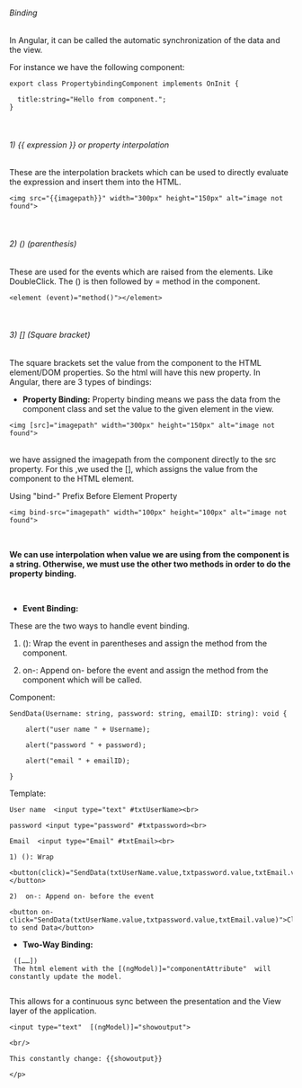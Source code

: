 
###### Binding

In Angular, it can be called the automatic synchronization of the data and the view.

For instance we have the following component:
```
export class PropertybindingComponent implements OnInit {

  title:string="Hello from component.";
}
```
<br/> 

###### 1) {{ expression }}  or property interpolation 

These are the interpolation brackets which can be used to directly evaluate the expression and insert them into the HTML.
<br/>
```
<img src="{{imagepath}}" width="300px" height="150px" alt="image not found">
```
<br/>

###### 2) () (parenthesis) 

These are used for the events which are raised from the elements. Like DoubleClick. The () is then followed by =  method in the component. 

```
<element (event)="method()"></element>
```
<br/>

###### 3)  [] (Square bracket)   

The square brackets set the value from the component to the HTML element/DOM properties. So the html will have this new property.
In Angular, there are 3 types of bindings:


*  **Property Binding:** Property binding means we pass the data from the component class and set the value to the given element in the view. 

```
<img [src]="imagepath" width="300px" height="150px" alt="image not found">
```

<br/>
we have assigned the imagepath from the component directly to the src property. For this ,we used the [], which assigns the value from the component to the HTML element.

Using "bind-" Prefix Before Element Property
<br/>
```
<img bind-src="imagepath" width="100px" height="100px" alt="image not found">
```
<br/>

**We can use interpolation when value we are using from the component is a string. 
Otherwise, we must use the other two methods in order to do the property binding.**

<br/>

* **Event Binding:**

These are the two ways to handle event binding. 

  1)  (): Wrap the event in parentheses and assign the method from the component.
  
  2)  on-: Append on- before the event and assign the method from the component which will be called.


Component:   
```
SendData(Username: string, password: string, emailID: string): void {

    alert("user name " + Username);

    alert("password " + password);

    alert("email " + emailID);

}
```
Template:

```
User name  <input type="text" #txtUserName><br>

password <input type="password" #txtpassword><br>

Email  <input type="Email" #txtEmail><br>

1) (): Wrap 

<button(click)="SendData(txtUserName.value,txtpassword.value,txtEmail.value)">  </button>

2)  on-: Append on- before the event 

<button on-click="SendData(txtUserName.value,txtpassword.value,txtEmail.value)">Click to send Data</button>

```
 

* **Two-Way Binding:**

```
 ([……]) 
 The html element with the [(ngModel)]="componentAttribute"  will constantly update the model. 
 
``` 

 This allows for a continuous sync between the presentation and the View layer of the application.
 ```
<input type="text"  [(ngModel)]="showoutput">

<br/>

This constantly change: {{showoutput}}

</p>
 
 ```
 
 